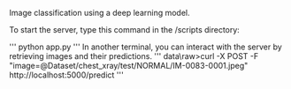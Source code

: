 Image classification using a deep learning model.

To start the server, type this command in the /scripts directory:

'''
python app.py
'''
In another terminal, you can interact with the server by retrieving images and their predictions.
'''
data\raw>curl -X POST -F "image=@Dataset/chest_xray/test/NORMAL/IM-0083-0001.jpeg" http://localhost:5000/predict
'''